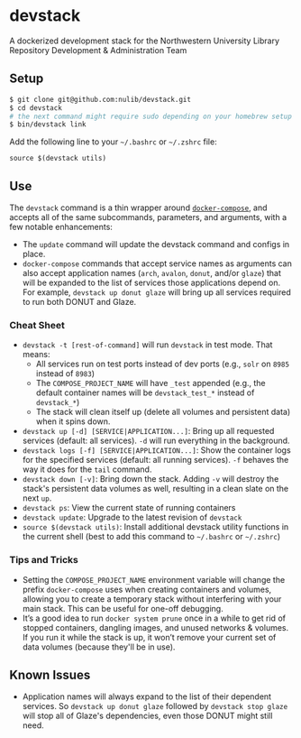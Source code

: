 # devstack
A dockerized development stack for the Northwestern University Library Repository Development & Administration Team

## Setup

```bash
$ git clone git@github.com:nulib/devstack.git
$ cd devstack
# the next command might require sudo depending on your homebrew setup
$ bin/devstack link
```

Add the following line to your `~/.bashrc` or `~/.zshrc` file:
```
source $(devstack utils)
```

## Use

The `devstack` command is a thin wrapper around [`docker-compose`](https://docs.docker.com/compose/reference/), and accepts
all of the same subcommands, parameters, and arguments, with a few notable enhancements:

* The `update` command will update the devstack command and configs in place.
* `docker-compose` commands that accept service names as arguments can also accept application names
  (`arch`, `avalon`, `donut`, and/or `glaze`) that will be expanded to the list of services those
  applications depend on. For example, `devstack up donut glaze` will bring up all services required
  to run both DONUT and Glaze.

### Cheat Sheet

* `devstack -t [rest-of-command]` will run `devstack` in test mode. That means:
  * All services run on test ports instead of dev ports (e.g., `solr` on `8985` instead of `8983`)
  * The `COMPOSE_PROJECT_NAME` will have `_test` appended (e.g., the default container names will be 
    `devstack_test_*` instead of `devstack_*`)
  * The stack will clean itself up (delete all volumes and persistent data) when it spins down.
* `devstack up [-d] [SERVICE|APPLICATION...]`: Bring up all requested services (default: all services).
  `-d` will run everything in the background.
* `devstack logs [-f] [SERVICE|APPLICATION...]`: Show the container logs for the specified services (default:
  all running services). `-f` behaves the way it does for the `tail` command.
* `devstack down [-v]`: Bring down the stack. Adding `-v` will destroy the stack's persistent data volumes as
  well, resulting in a clean slate on the next `up`.
* `devstack ps`: View the current state of running containers
* `devstack update`: Upgrade to the latest revision of `devstack`
* `source $(devstack utils)`: Install additional devstack utility functions in the current shell (best to add this command to `~/.bashrc` or `~/.zshrc`)

### Tips and Tricks

* Setting the `COMPOSE_PROJECT_NAME` environment variable will change the prefix `docker-compose` uses when
  creating containers and volumes, allowing you to create a temporary stack without interfering with your
  main stack. This can be useful for one-off debugging.
* It’s a good idea to run `docker system prune` once in a while to get rid of stopped containers, dangling
  images, and unused networks & volumes. If you run it while the stack is up, it won’t remove your current
  set of data volumes (because they'll be in use).

## Known Issues

* Application names will always expand to the list of their dependent services. So `devstack up donut glaze`
  followed by `devstack stop glaze` will stop all of Glaze's dependencies, even those DONUT might still need.
